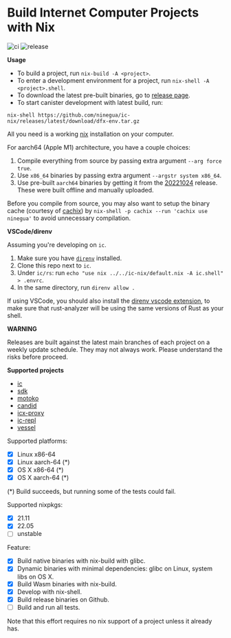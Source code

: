 # Build Internet Computer Projects with Nix

![ci](https://github.com/ninegua/ic-nix/actions/workflows/ci.yml/badge.svg?branch=main)
![release](https://github.com/ninegua/ic-nix/actions/workflows/release.yml/badge.svg)

**Usage**

- To build a project, run `nix-build -A <project>`.
- To enter a development environment for a project, run `nix-shell -A <project>.shell`.
- To download the latest pre-built binaries, go to [release page](https://github.com/ninegua/ic-nix/releases/latest).
- To start canister development with latest build, run:
```
nix-shell https://github.com/ninegua/ic-nix/releases/latest/download/dfx-env.tar.gz
```

All you need is a working [nix] installation on your computer.

For aarch64 (Apple M1) architecture, you have a couple choices:

1. Compile everything from source by passing extra argument `--arg force true`.
2. Use `x86_64` binaries by passing extra argument `--argstr system x86_64`.
3. Use pre-built `aarch64` binaries by getting it from the [20221024](https://github.com/ninegua/ic-nix/releases/tag/20221024) release. These were built offline and manually uploaded.

Before you compile from source, you may also want to setup the binary cache (courtesy of [cachix]) by `nix-shell -p cachix --run 'cachix use ninegua'` to avoid unnecessary compilation.

**VSCode/direnv**

Assuming you're developing on `ic`.

1. Make sure you have [`direnv`](https://direnv.net/) installed.
1. Clone this repo next to `ic`.
2. Under `ic/rs`: run `echo "use nix ../../ic-nix/default.nix -A ic.shell" > .envrc`. 
3. In the same directory, run `direnv allow .`

If using VSCode, you should also install the [direnv vscode extension](https://marketplace.visualstudio.com/items?itemName=mkhl.direnv), to make sure that rust-analyzer will be using the same versions of Rust as your shell.

**WARNING**

Releases are built against the latest main branches of each project on a weekly update schedule. They may not always work. Please understand the risks before proceed.

**Supported projects**

 - [ic]
 - [sdk]
 - [motoko]
 - [candid]
 - [icx-proxy]
 - [ic-repl]
 - [vessel]

Supported platforms:

- [x] Linux x86-64
- [x] Linux aarch-64 (*)
- [x] OS X x86-64 (*)
- [x] OS X aarch-64 (*)

(*) Build succeeds, but running some of the tests could fail.

Supported nixpkgs:

- [x] 21.11
- [x] 22.05
- [ ] unstable

Feature:

- [x] Build native binaries with nix-build with glibc.
- [x] Dynamic binaries with minimal dependencies: glibc on Linux, system libs on OS X.
- [x] Build Wasm binaries with nix-build.
- [x] Develop with nix-shell.
- [x] Build release binaries on Github.
- [ ] Build and run all tests.

Note that this effort requires no nix support of a project unless it already has.

[nix]: https://nixos.org/download.html
[ic]: https://github.com/dfinity/ic
[sdk]: https://github.com/dfinity/sdk
[motoko]: https://github.com/dfinity/motoko
[cachix]: https://github.com/cachix/cachix
[candid]: https://github.com/dfinity/candid
[icx-proxy]: https://github.com/dfinity/icx-proxy
[ic-repl]: https://github.com/chenyan2002/ic-repl
[vessel]: https://github.com/dfinity/vessel
